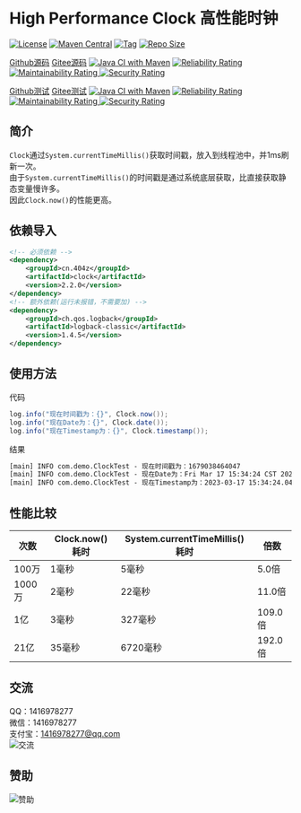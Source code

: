 # High Performance Clock 高性能时钟

[![License](https://img.shields.io/github/license/ali1416/clock)](https://opensource.org/licenses/BSD-3-Clause)
[![Maven Central](https://img.shields.io/maven-central/v/cn.404z/clock)](https://mvnrepository.com/artifact/cn.404z/clock)
[![Tag](https://img.shields.io/github/v/tag/ali1416/clock)](https://github.com/ALI1416/clock/tags)
[![Repo Size](https://img.shields.io/github/repo-size/ali1416/clock?color=success)](https://github.com/ALI1416/clock)

[Github源码](https://github.com/ALI1416/clock)
[Gitee源码](https://gitee.com/ALI1416/clock)
[![Java CI with Maven](https://github.com/ALI1416/clock/actions/workflows/maven.yml/badge.svg)](https://github.com/ALI1416/clock/actions/workflows/maven.yml)
[![Reliability Rating](https://sonarcloud.io/api/project_badges/measure?project=ALI1416_clock&metric=reliability_rating)
![Maintainability Rating](https://sonarcloud.io/api/project_badges/measure?project=ALI1416_clock&metric=sqale_rating)
![Security Rating](https://sonarcloud.io/api/project_badges/measure?project=ALI1416_clock&metric=security_rating)](https://sonarcloud.io/summary/new_code?id=ALI1416_clock)

[Github测试](https://github.com/ALI1416/clock-test)
[Gitee测试](https://gitee.com/ALI1416/clock-test)
[![Java CI with Maven](https://github.com/ALI1416/clock-test/actions/workflows/maven.yml/badge.svg)](https://github.com/ALI1416/clock-test/actions/workflows/maven.yml)
[![Reliability Rating](https://sonarcloud.io/api/project_badges/measure?project=ALI1416_clock-test&metric=reliability_rating)
![Maintainability Rating](https://sonarcloud.io/api/project_badges/measure?project=ALI1416_clock-test&metric=sqale_rating)
![Security Rating](https://sonarcloud.io/api/project_badges/measure?project=ALI1416_clock-test&metric=security_rating)](https://sonarcloud.io/summary/new_code?id=ALI1416_clock-test)

## 简介

`Clock`通过`System.currentTimeMillis()`获取时间戳，放入到线程池中，并1ms刷新一次。  
由于`System.currentTimeMillis()`的时间戳是通过系统底层获取，比直接获取静态变量慢许多。  
因此`Clock.now()`的性能更高。

## 依赖导入

```xml
<!-- 必须依赖 -->
<dependency>
    <groupId>cn.404z</groupId>
    <artifactId>clock</artifactId>
    <version>2.2.0</version>
</dependency>
<!-- 额外依赖(运行未报错，不需要加) -->
<dependency>
    <groupId>ch.qos.logback</groupId>
    <artifactId>logback-classic</artifactId>
    <version>1.4.5</version>
</dependency>
```

## 使用方法

代码

```java
log.info("现在时间戳为：{}", Clock.now());
log.info("现在Date为：{}", Clock.date());
log.info("现在Timestamp为：{}", Clock.timestamp());
```

结果

```txt
[main] INFO com.demo.ClockTest - 现在时间戳为：1679038464047
[main] INFO com.demo.ClockTest - 现在Date为：Fri Mar 17 15:34:24 CST 2023
[main] INFO com.demo.ClockTest - 现在Timestamp为：2023-03-17 15:34:24.047
```

## 性能比较

| 次数   | Clock.now()耗时 | System.currentTimeMillis()耗时 | 倍数    |
| ------ | --------------- | ------------------------------ | ------- |
| 100万  | 1毫秒           | 5毫秒                          | 5.0倍   |
| 1000万 | 2毫秒           | 22毫秒                         | 11.0倍  |
| 1亿    | 3毫秒           | 327毫秒                        | 109.0倍 |
| 21亿   | 35毫秒          | 6720毫秒                       | 192.0倍 |

## 交流

QQ：1416978277  
微信：1416978277  
支付宝：1416978277@qq.com  
![交流](https://cdn.jsdelivr.net/gh/ALI1416/ALI1416/image/contact.png)

## 赞助

![赞助](https://cdn.jsdelivr.net/gh/ALI1416/ALI1416/image/donate.png)

